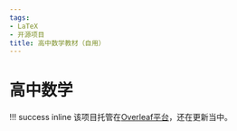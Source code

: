 ```yaml
---
tags:
- LaTeX
- 开源项目
title: 高中数学教材（自用）
---
```


# 高中数学

!!! success inline
    该项目托管在[Overleaf平台](https://www.overleaf.com/read/vkmwxrwvzjqq)，还在更新当中。